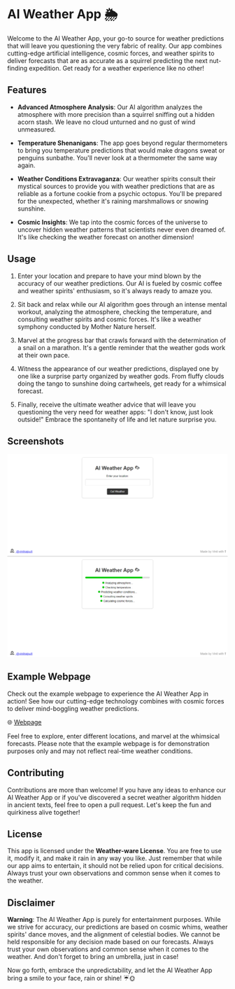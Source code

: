 # AI Weather App 🌦

Welcome to the AI Weather App, your go-to source for weather predictions that will leave you questioning the very fabric of reality. Our app combines cutting-edge artificial intelligence, cosmic forces, and weather spirits to deliver forecasts that are as accurate as a squirrel predicting the next nut-finding expedition. Get ready for a weather experience like no other!

## Features

- **Advanced Atmosphere Analysis**: Our AI algorithm analyzes the atmosphere with more precision than a squirrel sniffing out a hidden acorn stash. We leave no cloud unturned and no gust of wind unmeasured.

- **Temperature Shenanigans**: The app goes beyond regular thermometers to bring you temperature predictions that would make dragons sweat or penguins sunbathe. You'll never look at a thermometer the same way again.

- **Weather Conditions Extravaganza**: Our weather spirits consult their mystical sources to provide you with weather predictions that are as reliable as a fortune cookie from a psychic octopus. You'll be prepared for the unexpected, whether it's raining marshmallows or snowing sunshine.

- **Cosmic Insights**: We tap into the cosmic forces of the universe to uncover hidden weather patterns that scientists never even dreamed of. It's like checking the weather forecast on another dimension!

## Usage

1. Enter your location and prepare to have your mind blown by the accuracy of our weather predictions. Our AI is fueled by cosmic coffee and weather spirits' enthusiasm, so it's always ready to amaze you.

2. Sit back and relax while our AI algorithm goes through an intense mental workout, analyzing the atmosphere, checking the temperature, and consulting weather spirits and cosmic forces. It's like a weather symphony conducted by Mother Nature herself.

3. Marvel at the progress bar that crawls forward with the determination of a snail on a marathon. It's a gentle reminder that the weather gods work at their own pace.

4. Witness the appearance of our weather predictions, displayed one by one like a surprise party organized by weather gods. From fluffy clouds doing the tango to sunshine doing cartwheels, get ready for a whimsical forecast.

5. Finally, receive the ultimate weather advice that will leave you questioning the very need for weather apps: "I don't know, just look outside!" Embrace the spontaneity of life and let nature surprise you.

## Screenshots

![AI Weather App Screenshot](https://github.com/Vinitrajputt/AI-WeatherApp/blob/main/screenshot/Screenshot1.png)
![AI Weather App Screenshot](https://github.com/Vinitrajputt/AI-WeatherApp/blob/main/screenshot/Screenshot2.png)

## Example Webpage

Check out the example webpage to experience the AI Weather App in action! See how our cutting-edge technology combines with cosmic forces to deliver mind-boggling weather predictions.

🌐 [Webpage]([https://www.example.com](http://aiweatherapp.pythonanywhere.com/))

Feel free to explore, enter different locations, and marvel at the whimsical forecasts. Please note that the example webpage is for demonstration purposes only and may not reflect real-time weather conditions.

## Contributing

Contributions are more than welcome! If you have any ideas to enhance our AI Weather App or if you've discovered a secret weather algorithm hidden in ancient texts, feel free to open a pull request. Let's keep the fun and quirkiness alive together!

## License

This app is licensed under the **Weather-ware License**. You are free to use it, modify it, and make it rain in any way you like. Just remember that while our app aims to entertain, it should not be relied upon for critical decisions. Always trust your own observations and common sense when it comes to the weather.

## Disclaimer

**Warning**: The AI Weather App is purely for entertainment purposes. While we strive for accuracy, our predictions are based on cosmic whims, weather spirits' dance moves, and the alignment of celestial bodies. We cannot be held responsible for any decision made based on our forecasts. Always trust your own observations and common sense when it comes to the weather. And don't forget to bring an umbrella, just in case!

Now go forth, embrace the unpredictability, and let the AI Weather App bring a smile to your face, rain or shine! ☔🌞
